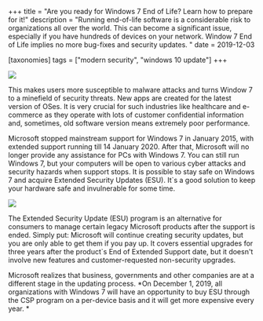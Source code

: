 +++
title = "Are you ready for Windows 7 End of Life? Learn how to prepare for it!"
description = "Running end-of-life software is a considerable risk to organizations all over the world. This can become a significant issue, especially if you have hundreds of devices on your network. Window 7 End of Life implies no more bug-fixes and security updates. "
date = 2019-12-03

[taxonomies]
tags = ["modern security", "windows 10 update"]
+++


![](https://o365hq.com/images/611.jpg)

This makes users more susceptible to malware attacks and turns Window 7
to a minefield of security threats. New apps are created for the latest
version of OSes. It is very crucial for such industries like healthcare
and e-commerce as they operate with lots of customer confidential
information and, sometimes, old software version means extremely poor
performance.

Microsoft stopped mainstream support for Windows 7 in January 2015, with
extended support running till 14 January 2020. After that, Microsoft
will no longer provide any assistance for PCs with Windows 7. You can
still run Windows 7, but your computers will be open to various
cyber attacks and security hazards when support stops. It is possible to
stay safe on Windows 7 and acquire Extended Security Updates
(ESU). It\`s a good solution to keep your hardware safe and
invulnerable for some time.

![](https://o365hq.com/images/612.png)

The Extended Security Update (ESU) program is an alternative
for consumers to manage certain legacy Microsoft products after the
support is ended. Simply put: Microsoft will continue creating security
updates, but you are only able to get them if you pay up. It covers 
essential upgrades for three years after the product\`s End of Extended
Support date, but it doesn't involve new features and customer-requested
non-security upgrades.

Microsoft realizes that business, governments and other companies are at
a different stage in the updating process. \*On December 1, 2019, all
organizations with Windows 7 will have an opportunity to buy
ESU through the CSP program on a per-device basis and
it will get more expensive every year. \*
